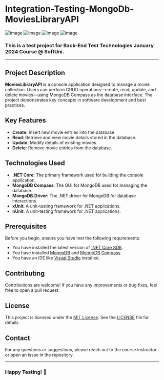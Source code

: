 # Integration-Testing-MongoDb-MoviesLibraryAPI
![image](https://img.shields.io/badge/C%23-239120?style=for-the-badge&logo=csharp&logoColor=white)
![image](https://img.shields.io/badge/.NET-512BD4?style=for-the-badge&logo=dotnet&logoColor=white)
![image](https://img.shields.io/badge/Visual_Studio-5C2D91?style=for-the-badge&logo=visual%20studio&logoColor=white)
![image](https://img.shields.io/badge/MongoDB-4EA94B?style=for-the-badge&logo=mongodb&logoColor=white)
### This is a test project for **Back-End Test Technologies** January 2024 Course @ SoftUni.
---
## Project Description

**MoviesLibraryAPI** is a console application designed to manage a movie collection. Users can perform CRUD operations—create, read, update, and delete movies—using MongoDB Compass as the database interface. The project demonstrates key concepts in software development and best practices.

## Key Features
 
- **Create**: Insert new movie entries into the database.
- **Read**: Retrieve and view movie details stored in the database.
- **Update**: Modify details of existing movies.
- **Delete**: Remove movie entries from the database.

## Technologies Used

- **.NET Core**: The primary framework used for building the console application.
- **MongoDB Compass**: The GUI for MongoDB used for managing the database.
- **MongoDB.Driver**: The .NET driver for MongoDB for database interactions.
- **xUnit**: A unit-testing framework for .NET applications.
- **nUnit**: A unit-testing framework for .NET applications.

## Prerequisites

Before you begin, ensure you have met the following requirements:

- You have installed the latest version of [.NET Core SDK](https://dotnet.microsoft.com/download).
- You have installed [MongoDB](https://www.mongodb.com/try/download/community) and [MongoDB Compass](https://www.mongodb.com/products/compass).
- You have an IDE like [Visual Studio](https://visualstudio.microsoft.com/) installed.
  
## Contributing
Contributions are welcome! If you have any improvements or bug fixes, feel free to open a pull request.

## License
This project is licensed under the [MIT License](LICENSE). See the [LICENSE](LICENSE) file for details.

## Contact
For any questions or suggestions, please reach out to the course instructor or open an issue in the repository.

--- 
### Happy Testing! 🚀
